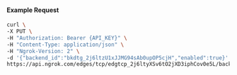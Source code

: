 <!-- Code generated for API Clients. DO NOT EDIT. -->

#### Example Request

```bash
curl \
-X PUT \
-H "Authorization: Bearer {API_KEY}" \
-H "Content-Type: application/json" \
-H "Ngrok-Version: 2" \
-d '{"backend_id":"bkdtg_2j6ltzU1xJJMG94sAb0upOP5cjH","enabled":true}' \
https://api.ngrok.com/edges/tcp/edgtcp_2j6ltyXSv6tO2jXD3iphCov0e5L/backend
```

